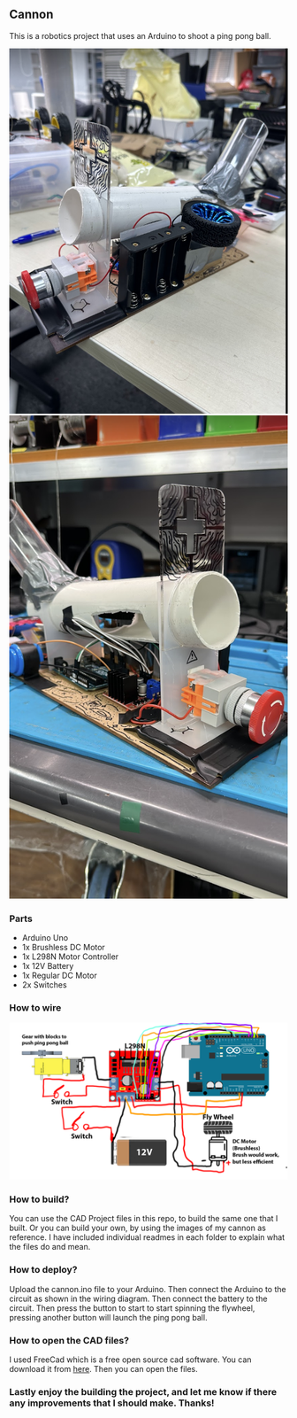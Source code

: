 ## Cannon

This is a robotics project that uses an Arduino to shoot a ping pong ball.

![Picture of the cannon](Photos/Cannon1.png)
![Picture of the cannon](Photos/cannon2.png)

### Parts

* Arduino Uno
* 1x Brushless DC Motor
* 1x L298N Motor Controller
* 1x 12V Battery
* 1x Regular DC Motor
* 2x Switches 

### How to wire

![Wiring diagram](Photos/circuit_diagram.png)

### How to build?

You can use the CAD Project files in this repo, to build the same one that I built. Or you can build your own, by using the images of my cannon as reference. I have included individual readmes in each folder to explain what the files do and mean.

### How to deploy?
Upload the cannon.ino file to your Arduino. Then connect the Arduino to the circuit as shown in the wiring diagram. Then connect the battery to the circuit. Then press the button to start to start spinning the flywheel, pressing another button will launch the ping pong ball.

### How to open the CAD files?
I used FreeCad which is a free open source cad software. You can download it from [here](https://www.freecad.org/). Then you can open the files.

### Lastly enjoy the building the project, and let me know if there any improvements that I should make. Thanks!
